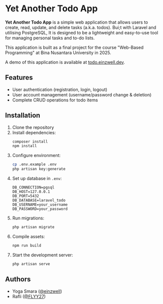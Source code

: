 # Yet Another Todo App

**Yet Another Todo App** is a simple web application that allows users to create, read, update, and delete tasks 
(a.k.a. todos). Bui;t with Laravel and utilising PostgreSQL, It is designed to be a lightweight and easy-to-use tool 
for managing personal tasks and to-do lists.

This application is built as a final project for the course "Web-Based Programming" at Bina Nusantara University 
in 2025.

A demo of this application is available at [todo.einzwell.dev](https://todo.einzwell.dev).

## Features

- User authentication (registration, login, logout)
- User account management (username/password change & deletion)
- Complete CRUD operations for todo items

## Installation

1. Clone the repository
2. Install dependencies:
    ```bash
    composer install
    npm install
    ```
3. Configure environment:
    ```bash
    cp .env.example .env
    php artisan key:generate
    ```
4. Set up database in `.env`:
    ```
    DB_CONNECTION=pgsql
    DB_HOST=127.0.0.1
    DB_PORT=5432
    DB_DATABASE=laravel_todo
    DB_USERNAME=your_username
    DB_PASSWORD=your_password
    ```
5. Run migrations:
    ```bash
    php artisan migrate
    ```
6. Compile assets:
    ```bash
    npm run build
    ```
7. Start the development server:
    ```bash
    php artisan serve
    ```

## Authors

- Yoga Smara ([@einzwell](https://github.com/einzwell))
- Rafli ([@FLYY27](https://github.com/FLYY27))
